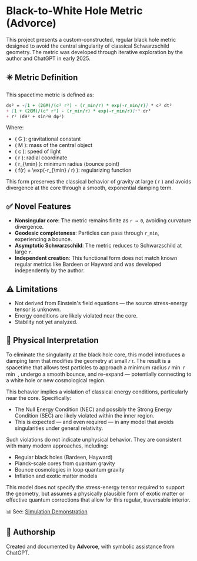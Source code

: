 # Black-to-White Hole Metric (Advorce)

This project presents a custom-constructed, regular black hole metric designed to avoid the central singularity of classical Schwarzschild geometry. The metric was developed through iterative exploration by the author and ChatGPT in early 2025.

## ✴️ Metric Definition

This spacetime metric is defined as:

```markdown
ds² = -[1 + (2GM)/(c² r²) - (r_min/r) * exp(-r_min/r)] * c² dt²
+ [1 + (2GM)/(c² r²) - (r_min/r) * exp(-r_min/r)]⁻¹ dr²
+ r² (dθ² + sin²θ dφ²)
```

Where:
- \( G \): gravitational constant  
- \( M \): mass of the central object  
- \( c \): speed of light  
- \( r \): radial coordinate  
- \( r_{\min} \): minimum radius (bounce point)  
- \( f(r) = \exp(-r_{\min} / r) \): regularizing function

This form preserves the classical behavior of gravity at large \( r \) and avoids divergence at the core through a smooth, exponential damping term.

## ✅ Novel Features

- **Nonsingular core**: The metric remains finite as `r → 0`, avoiding curvature divergence.
- **Geodesic completeness**: Particles can pass through `r_min`, experiencing a bounce.
- **Asymptotic Schwarzschild**: The metric reduces to Schwarzschild at large `r`.
- **Independent creation**: This functional form does not match known regular metrics like Bardeen or Hayward and was developed independently by the author.

## ⚠️ Limitations

- Not derived from Einstein's field equations — the source stress-energy tensor is unknown.
- Energy conditions are likely violated near the core.
- Stability not yet analyzed.

## 🌌 Physical Interpretation

To eliminate the singularity at the black hole core, this model introduces a damping term that modifies the geometry at small 
𝑟
r. The result is a spacetime that allows test particles to approach a minimum radius 
𝑟
min
⁡
r 
min
​
 , undergo a smooth bounce, and re-expand — potentially connecting to a white hole or new cosmological region.

This behavior implies a violation of classical energy conditions, particularly near the core. Specifically:
- The Null Energy Condition (NEC) and possibly the Strong Energy Condition (SEC) are likely violated within the inner region.
- This is expected — and even required — in any model that avoids singularities under general relativity.

Such violations do not indicate unphysical behavior. They are consistent with many modern approaches, including:
- Regular black holes (Bardeen, Hayward)
- Planck-scale cores from quantum gravity
- Bounce cosmologies in loop quantum gravity
- Inflation and exotic matter models

This model does not specify the stress-energy tensor required to support the geometry, but assumes a physically plausible form of exotic matter or effective quantum corrections that allow for this regular, traversable interior.

📊 See: [Simulation Demonstration](docs/demonstration.md)

## 🧠 Authorship

Created and documented by **Advorce**, with symbolic assistance from ChatGPT.
